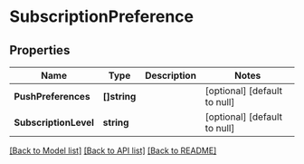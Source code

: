 # SubscriptionPreference

## Properties
Name | Type | Description | Notes
------------ | ------------- | ------------- | -------------
**PushPreferences** | **[]string** |  | [optional] [default to null]
**SubscriptionLevel** | **string** |  | [optional] [default to null]

[[Back to Model list]](../README.md#documentation-for-models) [[Back to API list]](../README.md#documentation-for-api-endpoints) [[Back to README]](../README.md)

